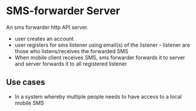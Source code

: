 # SMS-forwarder Server
An sms forwarder http API server.

* user creates an account
* user registers for sms listener using email(s) of the listener - listener are those who listens/receives the forwarded SMS
* When mobile client receives SMS, sms forwarder forwards it to server and server forwards it to all registered listener

## Use cases
* In a system whereby multiple people needs to have access to a local mobile SMS